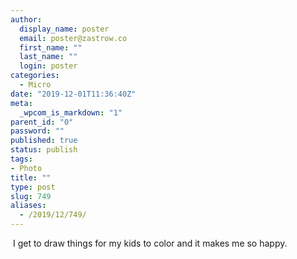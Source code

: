 ```yaml
---
author:
  display_name: poster
  email: poster@zastrow.co
  first_name: ""
  last_name: ""
  login: poster
categories:
  - Micro
date: "2019-12-01T11:36:40Z"
meta:
  _wpcom_is_markdown: "1"
parent_id: "0"
password: ""
published: true
status: publish
tags:
- Photo
title: ""
type: post
slug: 749
aliases:
  - /2019/12/749/
---
```

<p><img src="/assets/2019/12/73512747_434366767228579_207091772351756070_n.jpg?_nc_ht=scontent.cdninstagram.com&amp;oh=105bf200eaacb1caedf57babb6543983&amp;oe=5E896C01" alt="" /> I get to draw things for my kids to color and it makes me so happy.</p>
